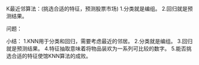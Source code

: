 K最近邻算法：(挑选合适的特征，预测股票市场)
1.分类就是编组。
2.回归就是预测结果。

问题：


小结：
1.KNN用于分类和回归，需要考虑最近的邻居。
2.分类就是编组。
3.回归就是预测结果。
4.特征抽取意味着将物品装欢为一系列可比较的数字。
5.能否挑选合适的特征使馆KNN算法的成败。